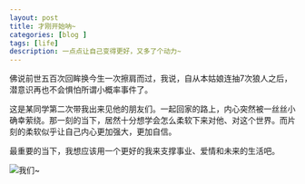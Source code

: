 ```yaml
---
layout: post
title: 才刚开始呐~
categories: [blog ]
tags: [life]
description: 一点点让自己变得更好，又多了个动力~
---
```


佛说前世五百次回眸换今生一次擦肩而过，我说，自从本姑娘连抽7次狼人之后，潜意识再也不会惧怕所谓小概率事件了。

这是某同学第二次带我出来见他的朋友们。一起回家的路上，内心突然被一丝丝小确幸萦绕。那一刻的当下，居然十分想学会怎么柔软下来对他、对这个世界。而片刻的柔软似乎让自己内心更加强大，更加自信。

最重要的当下，我想应该用一个更好的我来支撑事业、爱情和未来的生活吧。

![我们~](http://7xskzk.com1.z0.glb.clouddn.com/20170325.jpg)
